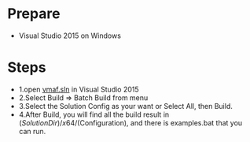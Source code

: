 # Prepare
  - Visual Studio 2015 on Windows
  
# Steps
  - 1.open [vmaf.sln](../../vmaf.sln) in Visual Studio 2015 
  - 2.Select Build => Batch Build from menu
  - 3.Select the Solution Config as your want or Select All, then Build.
  - 4.After Build, you will find all the build result in $(SolutionDir)/x64/$(Configuration), and there is examples.bat that you can run.
